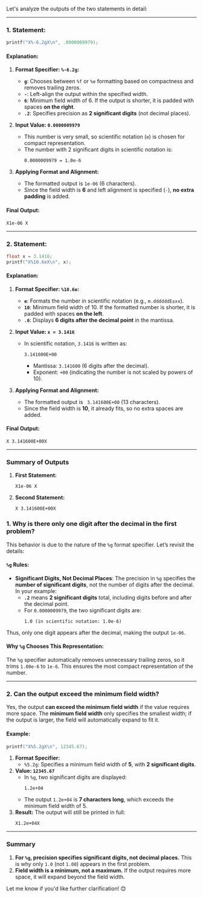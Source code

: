 Let's analyze the outputs of the two statements in detail:

---

### **1. Statement:**

```c
printf("X%-6.2gX\n", .0000009979);
```

#### **Explanation:**

1. **Format Specifier: `%-6.2g`:**
   - **`g`**: Chooses between `%f` or `%e` formatting based on compactness and removes trailing zeros.
   - **`-`**: Left-align the output within the specified width.
   - **`6`**: Minimum field width of 6. If the output is shorter, it is padded with spaces **on the right**.
   - **`.2`**: Specifies precision as **2 significant digits** (not decimal places).

2. **Input Value: `0.0000009979`**
   - This number is very small, so scientific notation (`e`) is chosen for compact representation.
   - The number with 2 significant digits in scientific notation is:
     ```
     0.0000009979 = 1.0e-6
     ```

3. **Applying Format and Alignment:**
   - The formatted output is `1e-06` (6 characters).
   - Since the field width is **6** and left alignment is specified (`-`), **no extra padding** is added.

#### **Final Output:**
```
X1e-06 X
```

---

### **2. Statement:**

```c
float x = 3.1416;
printf("X%10.6eX\n", x);
```

#### **Explanation:**

1. **Format Specifier: `%10.6e`:**
   - **`e`**: Formats the number in scientific notation (e.g., `m.ddddddE±xx`).
   - **`10`**: Minimum field width of 10. If the formatted number is shorter, it is padded with spaces **on the left**.
   - **`.6`**: Displays **6 digits after the decimal point** in the mantissa.

2. **Input Value: `x = 3.1416`**
   - In scientific notation, `3.1416` is written as:
     ```
     3.141600E+00
     ```
     - Mantissa: `3.141600` (6 digits after the decimal).
     - Exponent: `+00` (indicating the number is not scaled by powers of 10).

3. **Applying Format and Alignment:**
   - The formatted output is ` 3.141600E+00` (13 characters).
   - Since the field width is **10**, it already fits, so no extra spaces are added.

#### **Final Output:**
```
X 3.141600E+00X
```

---

### **Summary of Outputs**

1. **First Statement:**
   ```
   X1e-06 X
   ```
2. **Second Statement:**
   ```
   X 3.141600E+00X
   ```


### **1. Why is there only one digit after the decimal in the first problem?**

This behavior is due to the nature of the `%g` format specifier. Let’s revisit the details:

#### **`%g` Rules:**
- **Significant Digits, Not Decimal Places**: The precision in `%g` specifies the **number of significant digits**, not the number of digits after the decimal. In your example:
  - **`.2`** means **2 significant digits** total, including digits before and after the decimal point.
  - For `0.0000009979`, the two significant digits are:
    ```
    1.0 (in scientific notation: 1.0e-6)
    ```

Thus, only one digit appears after the decimal, making the output `1e-06`.

#### **Why `%g` Chooses This Representation:**
The `%g` specifier automatically removes unnecessary trailing zeros, so it trims `1.00e-6` to `1e-6`. This ensures the most compact representation of the number.

---

### **2. Can the output exceed the minimum field width?**

Yes, the output **can exceed the minimum field width** if the value requires more space. The **minimum field width** only specifies the smallest width; if the output is larger, the field will automatically expand to fit it.

#### Example:

```c
printf("X%5.2gX\n", 12345.67);
```

1. **Format Specifier:**
   - `%5.2g`: Specifies a minimum field width of **5**, with **2 significant digits**.
2. **Value: `12345.67`**
   - In `%g`, two significant digits are displayed:
     ```
     1.2e+04
     ```
   - The output `1.2e+04` is **7 characters long**, which exceeds the minimum field width of 5.
3. **Result:**
   The output will still be printed in full:
   ```
   X1.2e+04X
   ```

---

### **Summary**

1. **For `%g`, precision specifies significant digits, not decimal places.** This is why only `1.0` (not `1.00`) appears in the first problem.
2. **Field width is a minimum, not a maximum.** If the output requires more space, it will expand beyond the field width.

Let me know if you'd like further clarification! 😊